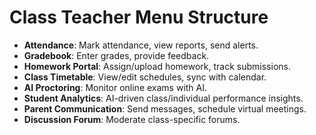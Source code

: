 # Class Teacher Menu Structure
   - **Attendance**: Mark attendance, view reports, send alerts.
   - **Gradebook**: Enter grades, provide feedback.
   - **Homework Portal**: Assign/upload homework, track submissions.
   - **Class Timetable**: View/edit schedules, sync with calendar.
   - **AI Proctoring**: Monitor online exams with AI.
   - **Student Analytics**: AI-driven class/individual performance insights.
   - **Parent Communication**: Send messages, schedule virtual meetings.
   - **Discussion Forum**: Moderate class-specific forums.